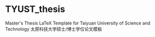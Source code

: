# TYUST_thesis
  Master's Thesis LaTeX Template for Taiyuan University of Science and Technology
  太原科技大学硕士/博士学位论文模板
